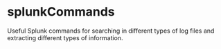 # splunkCommands
Useful Splunk commands for searching in different types of log files and extracting different types of information. 
